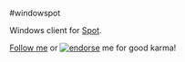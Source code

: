 #windowspot

Windows client for [Spot](http://github.com/minton/Spot).


[Follow me](https://twitter.com/intent/follow?screen_name=mcminton) or [![endorse](https://api.coderwall.com/minton/endorsecount.png)](https://coderwall.com/minton) me for good karma!
